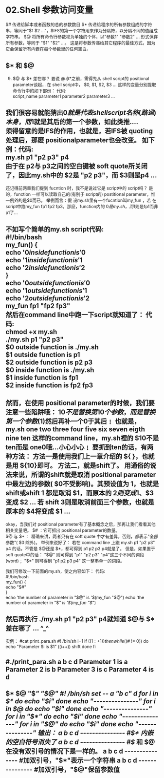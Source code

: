 # 02.Shell 参数访问变量

$#     传递给脚本或者函数的总的参数数目
$*      传递给程序的所有参数组成的字符串，等同于"$1 $2 ..."，$IFS的第一个字符用来作为分隔符，以分隔不同的值组成字符串。
$@    将所有命令行参数视为单独的个体，以"参数1" "参数2" ... 形式保存所有参数，等同于 "$1" "$2" ...。
          这是将参数传递给其它程序的最佳方式，因为它会保留所有内嵌在每个参数里的任何空白。
          

## $* 和 $@   

9) $@	与  $*	差在哪？
要说 $@与$*之前，需得先从  shell script的  positional parameter谈起... 
在  shell script中， $0, $1, $2, $3 ...	这样的变量分别提取命令行中的如下部份：
代码:   
script_name parameter1 parameter2 parameter3 ...   

我们很容易就能猜出$0就是代表shell script名称(路迳)本身，而$1就是其后的第一个参数，如此类推....   
须得留意的是IFS的作用，也就是，若IFS被  quoting	处理后，那麽 positionalparameter也会改变。
如下例：代码:   
my.sh p1 "p2 p3" p4   
由于在  p2与  p3之间的空白键被  soft quote所关闭了，因此my.sh中的  $2是  "p2 p3"，而 $3则是p4 ...   
---------------------------------------------------------------------------------------------------
还记得前两章我们提到  fucntion	时，我不是说过它是  script中的 script吗？
是的，function	一样可以读取自己的(有别于  script的) postitional parameter，惟一例外的是$0而已。
举例而言：假 设my.sh里有一个fucntion叫my_fun ，若 在 script中跑my_fun fp1 fp2 fp3，那麽，function内的  $0是  my.sh，而$1则是fp1而非p1了...   

不如写个简单的my.sh script代码:   
#!/bin/bash   
my_fun() {   
        echo '$0 inside function is '$0   
        echo '$1 inside function is '$1   
        echo '$2 inside function is '$2   
}   
echo '$0 outside function is '$0   
echo '$1 outside function is '$1   
echo '$2 outside function is '$2   
my_fun fp1 "fp2 fp3"   
然后在command line中跑一下script就知道了：
代码:   
chmod +x my.sh   
./my.sh p1 "p2 p3"   
$0 outside function is ./my.sh   
$1 outside function is p1   
$2 outside function is p2 p3   
$0 inside function is ./my.sh   
$1 inside function is fp1   
$2 inside function is fp2 fp3   
---------------------------------------------------------------------------------------------------
然而，在使用  positional parameter的时候，我们要注意一些陷阱哦：
$10不是替换第  10个参数，而是替换第一个参数($1)然后再补一个0于其后﹗
也就是，my.sh  one  two three  four  five  six  seven  eigth  nine  ten	这样的command line，my.sh裡的  $10不是  ten而是  one0哦...小心小心﹗
要抓到ten的话，有两种方法：
方法一是使用我们上一章介绍的  ${ }，也就是用  ${10}即可。
方法二，就是shift了。
用通俗的说法来说，所谓的shift就是取消  positional parameter中最左边的参数( $0不受影响)。其预设值为  1，也就是 shift或shift  1	都是取消  $1，而原本的  $2	则变成$1、$3	变成  $2 ...   若  shift 3则是取消前面三个参数，也就是原本的  $4将变成  $1 ...  
---------------------------------------------------------------------------------------------------
okay，当我们对  positional  parameter有了基本概念之后，那再让我们看看其他相关变量吧。
$#	：它可抓出  positional parameter的数量。  
$@	与  $*	：
精确来讲，两者只有在  soft quote 中才有差异，否则，都表示"全部参数"( $0	除外)。
举例来说好了：
若在  command line 上跑  my.sh p1 "p2 p3" p4	的话，不管是  $@还是  $*，都可得到  p1 p2 p3 p4就是了。
但是，如果置于 soft quote中的话：
"$@"	则可得到  "p1" "p2 p3" "p4"这三个不同的词段(word)﹔
"$*"	则可得到  "p1 p2 p3 p4"	这一整串单一的词段。

我们可修改一下前面的my.sh，使之内容如下：
代码:   
#!/bin/bash   
my_fun() {   
        echo "$#"   
}   
echo 'the number of parameter in "$@" is '$(my_fun "$@")   
echo 'the number of parameter in "$*" is '$(my_fun "$*")   

然后再执行  ./my.sh p1 "p2 p3" p4就知道  $@与  $*差在哪了  ... ^_^
---------------------------------------------------------------------------------------------------
实例： 
#cat print_para.sh 
#! /bin/sh
i=1
if ((${1:+1}))
then
   while (($# != 0))
     do
       echo "Parameter $i is $1"
       ((i++))
       shift
     done
fi

#./print_para.sh a b c d
Parameter 1 is a
Parameter 2 is b
Parameter 3 is c
Parameter 4 is d
-------------------------------------------
$*   $@   "$*"   "$@"
#! /bin/sh
set -- a "b c" d
for i in $*          
do 
echo "$i"
done
echo "---------------"
for i in $@
do 
echo "$i"
done
echo "---------------"
for i in "$*"
do 
echo "$i"
done
echo "---------------"
for i in "$@"
do 
echo "$i"
done
echo "---------------"
输出：
a
b
c
d
---------------       #$* 内嵌的空白符号消失了
a
b
c
d
---------------      #$* 和 $@  在没有双引号的情况下是一样的。
a b c d
---------------      #加双引号，"$*"表示一个字符串
a
b c
d
---------------      #加双引号，"$@"保留参数值
---------------------------------------------------------------------------------------------------
